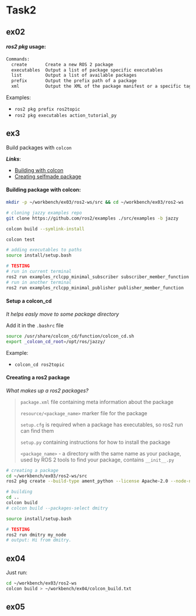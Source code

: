 # Task2

## ex02
#### **_ros2 pkg_** usage:
```bash
Commands:
  create       Create a new ROS 2 package
  executables  Output a list of package specific executables
  list         Output a list of available packages
  prefix       Output the prefix path of a package
  xml          Output the XML of the package manifest or a specific tag
```

Examples:
- `ros2 pkg prefix ros2topic`
- `ros2 pkg executables action_tutorial_py`



## ex3
Build packages with `colcon`

**_Links_**:
- [Building with colcon](https://docs.ros.org/en/humble/Tutorials/Beginner-Client-Libraries/Colcon-Tutorial.html)
- [Creating selfmade package](https://docs.ros.org/en/humble/Tutorials/Beginner-Client-Libraries/Creating-Your-First-ROS2-Package.html)

#### Building package with colcon:
```bash
mkdir -p ~/workbench/ex03/ros2-ws/src && cd ~/workbench/ex03/ros2-ws

# cloning jazzy examples repo
git clone https://github.com/ros2/examples ./src/examples -b jazzy

colcon build --symlink-install

colcon test

# adding executables to paths
source install/setup.bash

# TESTING
# run in current terminal
ros2 run examples_rclcpp_minimal_subscriber subscriber_member_function
# run in another terminal
ros2 run examples_rclcpp_minimal_publisher publisher_member_function
```

#### Setup a colcon_cd
*It helps easly move to some package directory*

Add it in the `.bashrc` file
```bash
source /usr/share/colcon_cd/function/colcon_cd.sh
export _colcon_cd_root=/opt/ros/jazzy/
```
Example:
- `colcon_cd ros2topic`


#### Creeating a ros2 package
*What makes up a ros2 packages?*
> `package.xml` file containing meta information about the package
>
> `resource/<package_name>` marker file for the package
>
> `setup.cfg` is required when a package has executables, so ros2 run can find them
>
> `setup.py` containing instructions for how to install the package
>
> `<package_name>` - a directory with the same name as your package, used by ROS 2 tools to find your package, contains `__init__.py`


```bash
# creating a package
cd ~/workbench/ex03/ros2-ws/src
ros2 pkg create --build-type ament_python --license Apache-2.0 --node-name my-node dmitry

# building
cd ..
colcon build
# colcon build --packages-select dmitry

source install/setup.bash

# TESTING
ros2 run dmitry my_node
# output: Hi from dmitry.
```

## ex04

Just run:
```bash
cd ~/workbench/ex03/ros2-ws
colcon build > ~/workbench/ex04/colcon_build.txt
```


## ex05


